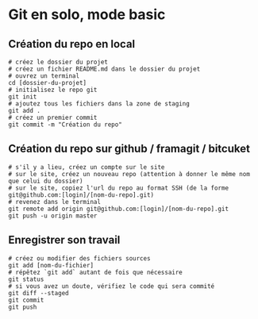 # Git en solo, mode basic

## Création du repo en local

    # créez le dossier du projet
    # créez un fichier README.md dans le dossier du projet
    # ouvrez un terminal
    cd [dossier-du-projet]
    # initialisez le repo git
    git init
    # ajoutez tous les fichiers dans la zone de staging
    git add .
    # créez un premier commit
    git commit -m "Création du repo"

## Création du repo sur github / framagit / bitcuket

    # s'il y a lieu, créez un compte sur le site
    # sur le site, créez un nouveau repo (attention à donner le même nom que celui du dossier)
    # sur le site, copiez l'url du repo au format SSH (de la forme git@github.com:[login]/[nom-du-repo].git)
    # revenez dans le terminal
    git remote add origin git@github.com:[login]/[nom-du-repo].git
    git push -u origin master

## Enregistrer son travail

    # créez ou modifier des fichiers sources
    git add [nom-du-fichier]
    # répêtez `git add` autant de fois que nécessaire
    git status
    # si vous avez un doute, vérifiez le code qui sera commité
    git diff --staged
    git commit
    git push

